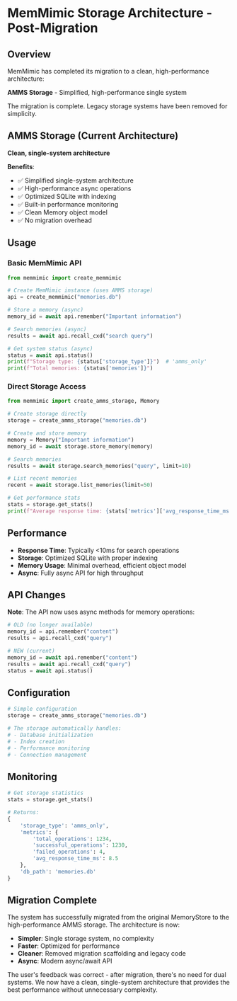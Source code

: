 # MemMimic Storage Architecture - Post-Migration

## Overview

MemMimic has completed its migration to a clean, high-performance architecture:

**AMMS Storage** - Simplified, high-performance single system

The migration is complete. Legacy storage systems have been removed for simplicity.

## AMMS Storage (Current Architecture)

**Clean, single-system architecture**

**Benefits**:
- ✅ Simplified single-system architecture  
- ✅ High-performance async operations
- ✅ Optimized SQLite with indexing
- ✅ Built-in performance monitoring
- ✅ Clean Memory object model
- ✅ No migration overhead

## Usage

### Basic MemMimic API
```python
from memmimic import create_memmimic

# Create MemMimic instance (uses AMMS storage)
api = create_memmimic("memories.db")

# Store a memory (async)
memory_id = await api.remember("Important information")

# Search memories (async) 
results = await api.recall_cxd("search query")

# Get system status (async)
status = await api.status()
print(f"Storage type: {status['storage_type']}")  # 'amms_only'
print(f"Total memories: {status['memories']}")
```

### Direct Storage Access
```python
from memmimic import create_amms_storage, Memory

# Create storage directly
storage = create_amms_storage("memories.db")

# Create and store memory
memory = Memory("Important information")
memory_id = await storage.store_memory(memory)

# Search memories
results = await storage.search_memories("query", limit=10)

# List recent memories
recent = await storage.list_memories(limit=50)

# Get performance stats
stats = storage.get_stats()
print(f"Average response time: {stats['metrics']['avg_response_time_ms']:.2f}ms")
```

## Performance

- **Response Time**: Typically <10ms for search operations
- **Storage**: Optimized SQLite with proper indexing
- **Memory Usage**: Minimal overhead, efficient object model
- **Async**: Fully async API for high throughput

## API Changes

**Note**: The API now uses async methods for memory operations:

```python
# OLD (no longer available)
memory_id = api.remember("content")
results = api.recall_cxd("query") 

# NEW (current)
memory_id = await api.remember("content")
results = await api.recall_cxd("query")
status = await api.status()
```

## Configuration

```python
# Simple configuration
storage = create_amms_storage("memories.db")

# The storage automatically handles:
# - Database initialization
# - Index creation  
# - Performance monitoring
# - Connection management
```

## Monitoring

```python
# Get storage statistics
stats = storage.get_stats()

# Returns:
{
    'storage_type': 'amms_only',
    'metrics': {
        'total_operations': 1234,
        'successful_operations': 1230,
        'failed_operations': 4,
        'avg_response_time_ms': 8.5
    },
    'db_path': 'memories.db'
}
```

## Migration Complete

The system has successfully migrated from the original MemoryStore to the high-performance AMMS storage. The architecture is now:

- **Simpler**: Single storage system, no complexity
- **Faster**: Optimized for performance  
- **Cleaner**: Removed migration scaffolding and legacy code
- **Async**: Modern async/await API

The user's feedback was correct - after migration, there's no need for dual systems. We now have a clean, single-system architecture that provides the best performance without unnecessary complexity.